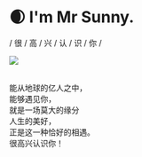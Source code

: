 
# 🌒  I'm Mr Sunny.

 / 很 / 高 / 兴 / 认 / 识 / 你 / 
 
![](https://github-readme-stats.vercel.app/api?username=yangyezhuang&show_icons=true)

 <br>能从地球的亿人之中，
 <br>能够遇见你，
 <br>就是一场莫大的缘分
 <br>人生的美好，
 <br>正是这一种恰好的相遇。
 <br>很高兴认识你！


